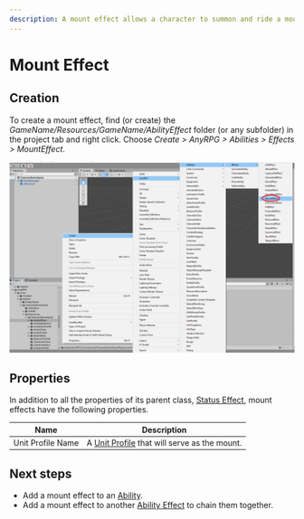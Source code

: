 ```yaml
---
description: A mount effect allows a character to summon and ride a mount.
---
```


# Mount Effect

## Creation

To create a mount effect, find (or create) the _GameName/Resources/GameName/AbilityEffect_ folder (or any subfolder) in the project tab and right click.  Choose _Create > AnyRPG > Abilities > Effects > MountEffect_.

![](<../../.gitbook/assets/image (13).png>)

## Properties

In addition to all the properties of its parent class, [Status Effect](status-effect.md), mount effects have the following properties.

| Name              | Description                                                        |
| ----------------- | ------------------------------------------------------------------ |
| Unit Profile Name | A [Unit Profile](../unit-profile.md) that will serve as the mount. |

## Next steps

* Add a mount effect to an [Ability](../abilities/).
* Add a mount effect to another [Ability Effect](./) to chain them together.
